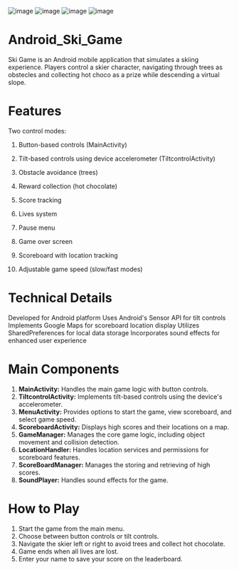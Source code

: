 
![image](https://github.com/user-attachments/assets/b9bc4f4b-4150-4fb0-98d4-01b267c3f3ce)
![image](https://github.com/user-attachments/assets/15e78d6e-0ac3-48fd-948a-2ef804391928)
![image](https://github.com/user-attachments/assets/6d671969-fd9d-4720-b219-fcd25348f773)
![image](https://github.com/user-attachments/assets/2ba2c8f7-d396-4ef2-b560-5d34e5ed334f)









# Android_Ski_Game
Ski Game is an Android mobile application that simulates a skiing experience. Players control a skier character, navigating through trees as obstecles and collecting hot choco as a prize while descending a virtual slope.

# **Features**

Two control modes:

1. Button-based controls (MainActivity)
2. Tilt-based controls using device accelerometer (TiltcontrolActivity)


1. Obstacle avoidance (trees)
2. Reward collection (hot chocolate)
3. Score tracking
4. Lives system
5. Pause menu
6. Game over screen
7. Scoreboard with location tracking
8. Adjustable game speed (slow/fast modes)

# **Technical Details**

Developed for Android platform
Uses Android's Sensor API for tilt controls
Implements Google Maps for scoreboard location display
Utilizes SharedPreferences for local data storage
Incorporates sound effects for enhanced user experience

# **Main Components**

1. **MainActivity:** Handles the main game logic with button controls.
2. **TiltcontrolActivity:** Implements tilt-based controls using the device's accelerometer.
3. **MenuActivity:** Provides options to start the game, view scoreboard, and select game speed.
4. **ScoreboardActivity:** Displays high scores and their locations on a map.
5. **GameManager:** Manages the core game logic, including object movement and collision detection.
6. **LocationHandler:** Handles location services and permissions for scoreboard features.
7. **ScoreBoardManager:** Manages the storing and retrieving of high scores.
8. **SoundPlayer:** Handles sound effects for the game.

# **How to Play**

1. Start the game from the main menu.
2. Choose between button controls or tilt controls.
3. Navigate the skier left or right to avoid trees and collect hot chocolate.
4. Game ends when all lives are lost.
5. Enter your name to save your score on the leaderboard.
